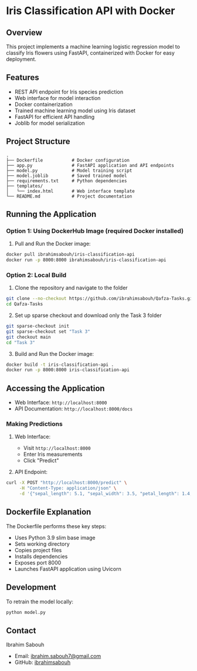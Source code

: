# Iris Classification API with Docker

## Overview
This project implements a machine learning logistic regression model to classify Iris flowers using FastAPI, containerized with Docker for easy deployment.

## Features
- REST API endpoint for Iris species prediction
- Web interface for model interaction
- Docker containerization
- Trained machine learning model using Iris dataset
- FastAPI for efficient API handling
- Joblib for model serialization

## Project Structure
```
.
├── Dockerfile           # Docker configuration
├── app.py               # FastAPI application and API endpoints
├── model.py             # Model training script
├── model.joblib         # Saved trained model
├── requirements.txt     # Python dependencies
├── templates/         
│   └── index.html       # Web interface template
└── README.md            # Project documentation
```

## Running the Application

### Option 1: Using DockerHub Image (required Docker installed)
1. Pull and Run the Docker image:
```bash
docker pull ibrahimsabouh/iris-classification-api
docker run -p 8000:8000 ibrahimsabouh/iris-classification-api
```

### Option 2: Local Build
1. Clone the repository and navigate to the folder
```bash
git clone --no-checkout https://github.com/ibrahimsabouh/Qafza-Tasks.git
cd Qafza-Tasks
```

2. Set up sparse checkout and download only the Task 3 folder
```bash
git sparse-checkout init
git sparse-checkout set "Task 3"
git checkout main
cd "Task 3"
```

3. Build and Run the Docker image:
```bash
docker build -t iris-classification-api .
docker run -p 8000:8000 iris-classification-api
```

## Accessing the Application
- Web Interface: `http://localhost:8000`
- API Documentation: `http://localhost:8000/docs`

### Making Predictions
1. Web Interface:
   - Visit `http://localhost:8000`
   - Enter Iris measurements
   - Click "Predict"

2. API Endpoint:
```bash
curl -X POST "http://localhost:8000/predict" \
     -H "Content-Type: application/json" \
     -d '{"sepal_length": 5.1, "sepal_width": 3.5, "petal_length": 1.4, "petal_width": 0.2}'
```

## Dockerfile Explanation
The Dockerfile performs these key steps:
- Uses Python 3.9 slim base image
- Sets working directory
- Copies project files
- Installs dependencies
- Exposes port 8000
- Launches FastAPI application using Uvicorn

## Development
To retrain the model locally:
```bash
python model.py
```

## Contact
Ibrahim Sabouh
- Email: ibrahim.sabouh7@gmail.com
- GitHub: [ibrahimsabouh](https://github.com/ibrahimsabouh/Qafza-Tasks)
